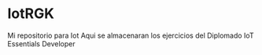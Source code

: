 # IotRGK
Mi repositorio para Iot
Aqui se almacenaran los ejercicios del Diplomado IoT Essentials Developer
